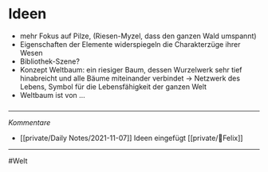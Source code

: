 # Ideen
- mehr Fokus auf Pilze, (Riesen-Myzel, dass den ganzen Wald umspannt)
- Eigenschaften der Elemente widerspiegeln die Charakterzüge ihrer Wesen
- Bibliothek-Szene?
- Konzept Weltbaum: ein riesiger Baum, dessen Wurzelwerk sehr tief hinabreicht und alle Bäume miteinander verbindet -> Netzwerk des Lebens, Symbol für die Lebensfähigkeit der ganzen Welt
- Weltbaum ist von 
...
#####
---
*Kommentare*
- [[private/Daily Notes/2021-11-07]] Ideen eingefügt [[private/🐨Felix]]
---
#Welt